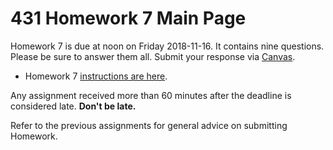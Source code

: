 # 431 Homework 7 Main Page

Homework 7 is due at noon on Friday 2018-11-16. It contains nine questions. Please be sure to answer them all. Submit your response via [Canvas](https://canvas.case.edu/).

- Homework 7 [instructions are here](https://github.com/THOMASELOVE/431-2018/blob/master/homework/Homework7/431-2018-hw7.md). 

Any assignment received more than 60 minutes after the deadline is considered late. **Don't be late.**

Refer to the previous assignments for general advice on submitting Homework.
